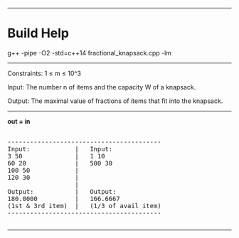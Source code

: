
***

# Build Help

g++ -pipe -O2 -std=c++14 fractional_knapsack.cpp -lm

***

Constraints: 1 ≤ m ≤ 10^3 

Input:  The number n of items and the capacity W of a knapsack.

Output: The maximal value of fractions of items that fit into the knapsack.

***

**out = in**

<pre>

-----------------------------------------
Input:            |   Input:
3 50              |   1 10
60 20             |   500 30
100 50            |
120 30            |
                  |
Output:           |   Output:
180.0000          |   166.6667
(1st & 3rd item)  |   (1/3 of avail item)
-----------------------------------------

</pre>

***



